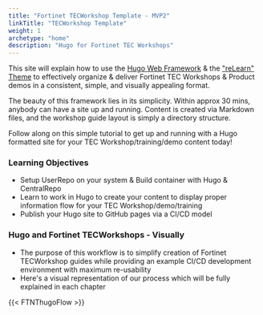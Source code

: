 ```yaml
---
title: "Fortinet TECWorkshop Template - MVP2"
linkTitle: "TECWorkshop Template"
weight: 1
archetype: "home"
description: "Hugo for Fortinet TEC Workshops"
---
```


This site will explain how to use the [Hugo Web Framework](https://gohugo.io/) & the ["reLearn" Theme](https://mcshelby.github.io/hugo-theme-relearn/index.html) to effectively organize & deliver Fortinet TEC Workshops & Product demos in a consistent, simple, and visually appealing format.

The beauty of this framework lies in its simplicity.  Within approx 30 mins, anybody can have a site up and running.  Content is created via Markdown files, and the workshop guide layout is simply a directory structure.

Follow along on this simple tutorial to get up and running with a Hugo formatted site for your TEC Workshop/training/demo content today!

### Learning Objectives
- Setup UserRepo on your system & Build container with Hugo & CentralRepo
- Learn to work in Hugo to create your content to display proper information flow for your TEC Workshop/demo/training
- Publish your Hugo site to GitHub pages via a CI/CD model 
 
### Hugo and Fortinet TECWorkshops - Visually
- The purpose of this workflow is to simplify creation of Fortinet TECWorkshop guides while providing an example CI/CD development environment with maximum re-usability 
- Here's a visual representation of our process which will be fully explained in each chapter

{{< FTNThugoFlow >}}
